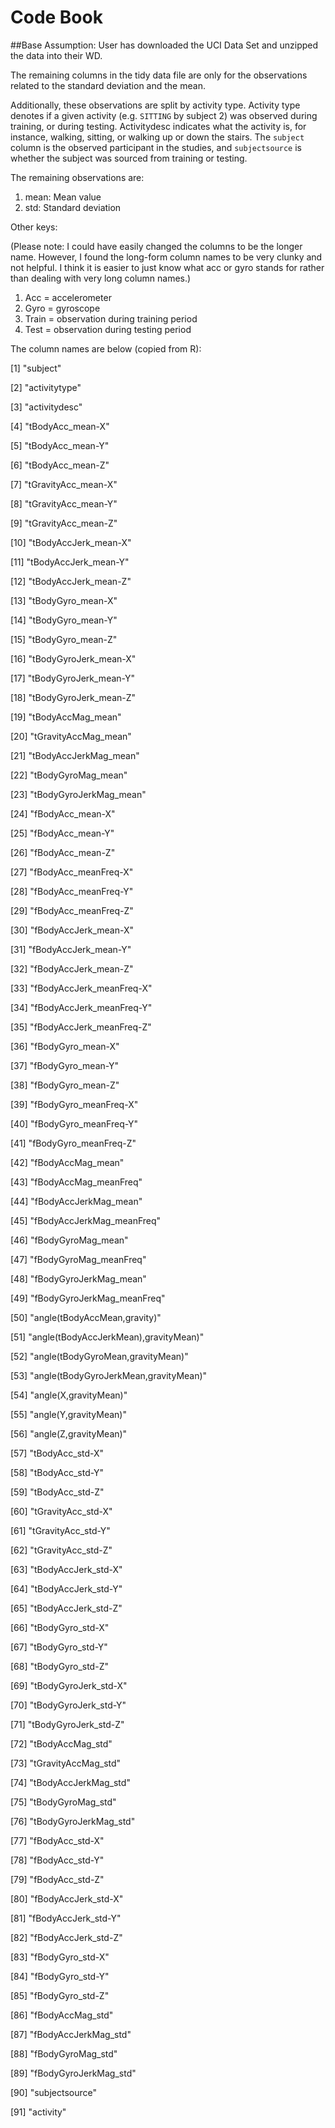 # Code Book


##Base Assumption: User has downloaded the UCI Data Set and unzipped the data into their WD.

The remaining columns in the tidy data file are only for the observations related to the standard deviation and the mean. 

Additionally, these observations are split by activity type. Activity type denotes if a given activity (e.g. ```SITTING``` by subject 2) was observed during training, or during testing. Activitydesc indicates what the activity is, for instance, walking, sitting, or walking up or down the stairs. The ```subject``` column is the observed participant in the studies, and ```subjectsource``` is whether the subject was sourced from training or testing. 

The remaining observations are: 

1. mean: Mean value
2. std: Standard deviation

Other keys: 

(Please note: I could have easily changed the columns to be the longer name. However, I found the long-form column names to be very clunky and not helpful. I think it is easier to just know what acc or gyro stands for rather than dealing with very long column names.) 

1. Acc = accelerometer
2. Gyro = gyroscope
3. Train = observation during training period 
4. Test = observation during testing period 

The column names are below (copied from R): 

[1] "subject"                 

 [2] "activitytype"           
 
 [3] "activitydesc"          
 
 [4] "tBodyAcc_mean-X"       
 
 [5] "tBodyAcc_mean-Y"     
 
 [6] "tBodyAcc_mean-Z"       
 
 [7] "tGravityAcc_mean-X"       
 
 [8] "tGravityAcc_mean-Y"       
 
 [9] "tGravityAcc_mean-Z"    
 
[10] "tBodyAccJerk_mean-X"      

[11] "tBodyAccJerk_mean-Y"     

[12] "tBodyAccJerk_mean-Z"    

[13] "tBodyGyro_mean-X"      

[14] "tBodyGyro_mean-Y"    

[15] "tBodyGyro_mean-Z"      

[16] "tBodyGyroJerk_mean-X"    

[17] "tBodyGyroJerk_mean-Y"   

[18] "tBodyGyroJerk_mean-Z"   

[19] "tBodyAccMag_mean"      

[20] "tGravityAccMag_mean"     

[21] "tBodyAccJerkMag_mean"    

[22] "tBodyGyroMag_mean"       

[23] "tBodyGyroJerkMag_mean"     

[24] "fBodyAcc_mean-X"          

[25] "fBodyAcc_mean-Y"       

[26] "fBodyAcc_mean-Z"       

[27] "fBodyAcc_meanFreq-X"       

[28] "fBodyAcc_meanFreq-Y"   

[29] "fBodyAcc_meanFreq-Z"     

[30] "fBodyAccJerk_mean-X"   

[31] "fBodyAccJerk_mean-Y"       

[32] "fBodyAccJerk_mean-Z"      

[33] "fBodyAccJerk_meanFreq-X"    

[34] "fBodyAccJerk_meanFreq-Y"    

[35] "fBodyAccJerk_meanFreq-Z"   

[36] "fBodyGyro_mean-X"   

[37] "fBodyGyro_mean-Y"  

[38] "fBodyGyro_mean-Z"   

[39] "fBodyGyro_meanFreq-X"   

[40] "fBodyGyro_meanFreq-Y"    

[41] "fBodyGyro_meanFreq-Z"   

[42] "fBodyAccMag_mean"   

[43] "fBodyAccMag_meanFreq"       

[44] "fBodyAccJerkMag_mean"       

[45] "fBodyAccJerkMag_meanFreq"  

[46] "fBodyGyroMag_mean"        

[47] "fBodyGyroMag_meanFreq"     

[48] "fBodyGyroJerkMag_mean"     

[49] "fBodyGyroJerkMag_meanFreq"   

[50] "angle(tBodyAccMean,gravity)"      

[51] "angle(tBodyAccJerkMean),gravityMean)"

[52] "angle(tBodyGyroMean,gravityMean)"    

[53] "angle(tBodyGyroJerkMean,gravityMean)"

[54] "angle(X,gravityMean)"      

[55] "angle(Y,gravityMean)"        

[56] "angle(Z,gravityMean)"     

[57] "tBodyAcc_std-X"        

[58] "tBodyAcc_std-Y"        

[59] "tBodyAcc_std-Z"     

[60] "tGravityAcc_std-X"     

[61] "tGravityAcc_std-Y"   

[62] "tGravityAcc_std-Z"          

[63] "tBodyAccJerk_std-X"        

[64] "tBodyAccJerk_std-Y"      

[65] "tBodyAccJerk_std-Z"     

[66] "tBodyGyro_std-X"          

[67] "tBodyGyro_std-Y"       

[68] "tBodyGyro_std-Z"         

[69] "tBodyGyroJerk_std-X"     

[70] "tBodyGyroJerk_std-Y"    

[71] "tBodyGyroJerk_std-Z"    

[72] "tBodyAccMag_std"        

[73] "tGravityAccMag_std"    

[74] "tBodyAccJerkMag_std"   

[75] "tBodyGyroMag_std"     

[76] "tBodyGyroJerkMag_std" 

[77] "fBodyAcc_std-X"      

[78] "fBodyAcc_std-Y"      

[79] "fBodyAcc_std-Z"      

[80] "fBodyAccJerk_std-X"   

[81] "fBodyAccJerk_std-Y"     

[82] "fBodyAccJerk_std-Z"    

[83] "fBodyGyro_std-X"          

[84] "fBodyGyro_std-Y"   

[85] "fBodyGyro_std-Z"         

[86] "fBodyAccMag_std"        

[87] "fBodyAccJerkMag_std"     

[88] "fBodyGyroMag_std"       

[89] "fBodyGyroJerkMag_std"   

[90] "subjectsource"         

[91] "activity"

